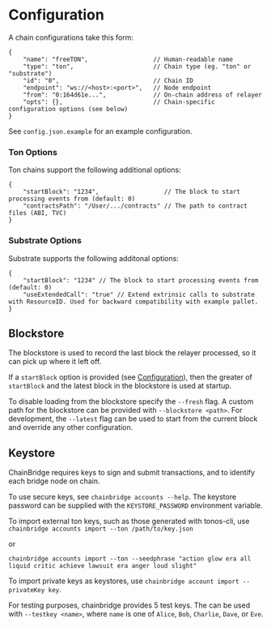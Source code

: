 # Configuration

A chain configurations take this form:

```
{
    "name": "freeTON",                  // Human-readable name
    "type": "ton",                      // Chain type (eg. "ton" or "substrate")
    "id": "0",                          // Chain ID
    "endpoint": "ws://<host>:<port>",   // Node endpoint
    "from": "0:164d61e...",             // On-chain address of relayer
    "opts": {},                         // Chain-specific configuration options (see below)
}
```

See `config.json.example` for an example configuration. 

### Ton Options

Ton chains support the following additional options:

```
{
    "startBlock": "1234",                  // The block to start processing events from (default: 0)
    "contractsPath": "/User/.../contracts" // The path to contract files (ABI, TVC)
}
```

### Substrate Options

Substrate supports the following additonal options:

```
{
    "startBlock": "1234" // The block to start processing events from (default: 0)
    "useExtendedCall": "true" // Extend extrinsic calls to substrate with ResourceID. Used for backward compatibility with example pallet.
}
```

## Blockstore

The blockstore is used to record the last block the relayer processed, so it can pick up where it left off. 

If a `startBlock` option is provided (see [Configuration](#configuration)), then the greater of `startBlock` and the latest block in the blockstore is used at startup.

To disable loading from the blockstore specify the `--fresh` flag. A custom path for the blockstore can be provided with `--blockstore <path>`. For development, the `--latest` flag can be used to start from the current block and override any other configuration.

## Keystore

ChainBridge requires keys to sign and submit transactions, and to identify each bridge node on chain.

To use secure keys, see `chainbridge accounts --help`. The keystore password can be supplied with the `KEYSTORE_PASSWORD` environment variable.

To import external ton keys, such as those generated with tonos-cli, use `chainbridge accounts import --ton /path/to/key.json`

or

`chainbridge accounts import --ton --seedphrase "action glow era all liquid critic achieve lawsuit era anger loud slight"`

To import private keys as keystores, use `chainbridge account import --privateKey key`.

For testing purposes, chainbridge provides 5 test keys. The can be used with `--testkey <name>`, where `name` is one of `Alice`, `Bob`, `Charlie`, `Dave`, or `Eve`. 
